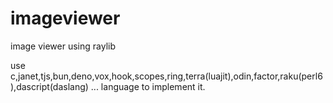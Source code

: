 # imageviewer
image viewer using raylib

use c,janet,tjs,bun,deno,vox,hook,scopes,ring,terra(luajit),odin,factor,raku(perl6),dascript(daslang) ... language to implement it.
